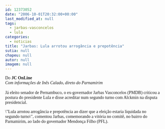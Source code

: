 ```yaml
---
id: 12373052
date: "2006-10-01T20:32:00+00:00"
last_modified_at: null
tags:
  - jarbas-vasconcelos
  - lula
categories:
  - noticias
title: "Jarbas: Lula arrotou arrogância e prepotência"
sutia: null
chapeu: null
autor: null
imagem: null
---
```

<p><P><FONT face=Verdana>Do</FONT><FONT face=Verdana><B> JC OnLine<BR></B><I>Com informações de Inês Calado, direto do Parnamirim</I><BR><BR>Já eleito senador de Pernambuco, o ex-governador Jarbas Vasconcelos (PMDB) criticou a postura do presidente Lula e disse acreditar num segundo turno com Alckmin na disputa presidencial.</FONT></P></p>
<p><P><FONT face=Verdana>\"Lula arrotou arrogância e prepotência ao dizer que a eleição estaria liquidada no segundo turno\", comentou Jarbas, comemorando a vitória no comitê, no bairro do Parnamirim, ao lado do governador Mendonça Filho (PFL).</FONT></P> </p>

